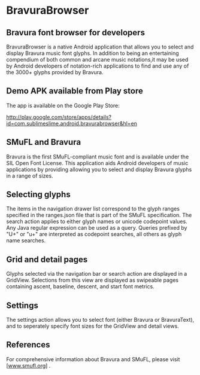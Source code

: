 BravuraBrowser
==============

Bravura font browser for developers
--------------------------
BravuraBrowser is a native Android application that allows you to select and display Bravura music font glyphs. In addition to being an entertaining compendium of both common and arcane music notations,it  may be used by Android developers of notation-rich applications to find and use any of the 3000+ glyphs provided by Bravura. 

Demo APK available from Play store
--------

The app is available on the Google Play Store:

http://play.google.com/store/apps/details?id=com.sublimeslime.android.bravurabrowser&hl=en

SMuFL and Bravura
-----------------
Bravura is the first SMuFL-compliant music font and is available under the SIL Open Font License. This application aids Android developers of music applications by providing allowing you to select and display Bravura glyphs in a range of sizes.

Selecting glyphs
----------------
The items in the navigation drawer list correspond to the glyph ranges specified in the ranges.json file that is part of the SMuFL specification. The search action applies to either glyph names or unicode codepoint values. Any Java regular expression can be used as a query. Queries prefixed by "U+" or "u+" are interpreted as codepoint searches, all others as glyph name searches.

Grid and detail pages
--------------
Glyphs selected via the navigation bar or search action are displayed in a GridView. Selections from this view are displayed as swipeable pages containing ascent, baseline, descent, and start font metrics.

Settings
----------
The settings action allows you to select font (either Bravura or BravuraText), and to seperately specify font sizes for the GridView and detail views.

References
----------

For comprehensive information about Bravura and SMuFL, please visit [www.smufl.org] .